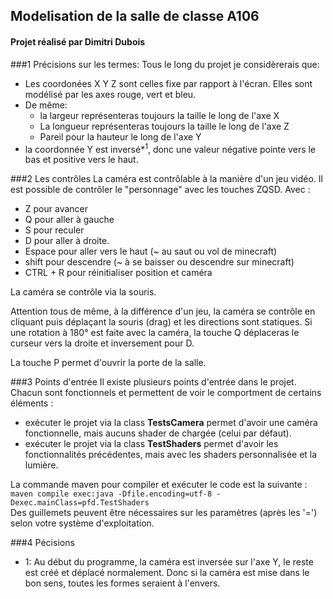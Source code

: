 ## Modelisation de la salle de classe A106
#### Projet réalisé par **Dimitri Dubois**  

###1 Précisions sur les termes:
Tous le long du projet je considèrerais que:
- Les coordonées X Y Z sont celles fixe par rapport à l'écran. Elles sont modélisé par les axes rouge, vert et bleu.
- De même:
  - la largeur représenteras toujours la taille le long de l'axe X
  - La longueur représenteras toujours la taille le long de l'axe Z
  - Pareil pour la hauteur le long de l'axe Y
- la coordonnée Y est inversé*<sup>1</sup>, donc une valeur négative pointe vers le bas et positive vers le haut.

###2 Les contrôles
La caméra est contrôlable à la manière d'un jeu vidéo.
Il est possible de contrôler le "personnage" avec les touches ZQSD. Avec :
- Z pour avancer
- Q pour aller à gauche
- S pour reculer
- D pour aller à droite.
- Espace pour aller vers le haut (~ au saut ou vol de minecraft)
- shift pour descendre (~ à se baisser ou descendre sur minecraft)
- CTRL + R pour réinitialiser position et caméra

La caméra se contrôle via la souris.  

Attention tous de même, à la différence d'un jeu, 
la caméra se contrôle en cliquant puis déplaçant la souris (drag) 
et les directions sont statiques. Si une rotation à 180° est faite avec la caméra, la touche Q déplaceras le curseur vers la droite et inversement pour D.  

La touche P permet d'ouvrir la porte de la salle.  

###3 Points d'entrée
Il existe plusieurs points d'entrée dans le projet. Chacun sont fonctionnels et permettent de voir le comportment de certains éléments :
- exécuter le projet via la class **TestsCamera** permet d'avoir une caméra fonctionnelle, mais aucuns shader de chargée (celui par défaut).
- exécuter le projet via la class **TestShaders** permet d'avoir les fonctionnalités précédentes, mais avec les shaders personnalisée et la lumière.

La commande maven pour compiler et exécuter le code est la suivante :  
`maven compile exec:java -Dfile.encoding=utf-8 -Dexec.mainClass=pfd.TestShaders`  
Des guillemets peuvent être nécessaires sur les paramètres (après les '=') selon votre système d'exploitation.

###4 Pécisions
- 1: Au début du programme, la caméra est inversée sur l'axe Y, le reste est créé et déplacé normalement. Donc si la caméra est mise dans le bon sens, toutes les formes seraient à l'envers.